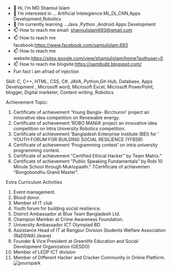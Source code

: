 - 👋 Hi, I’m MD Shamiul Islam 
- 👀 I’m interested in ... Artificial Intelegience ML,DL,CNN,Apps Development,Robotics
- 🌱 I’m currently learning ...Java ,Python ,Android Apps Development
- 📫 How to reach me email: shamiulislam693@gmail.com
- 📫 How to reach me facebook:https://www.facebook.com/samiulislam.693
- 📫 How to reach me website:https://sites.google.com/view/shamiulislam/home?authuser=0
- 📫 How to reach me blogsite:https://samibubt.blogspot.com/
-   Fun fact i am afriad of injection

Skill:
C, C++, HTML, CSS, C#, JAVA, Python,Git-Hub, Database, Apps Development , Microsoft word, Microsoft Excel,  Microsoft PowerPoint, blogger, Digital marketer, 
Content writing, Robotics

Achievement 
Topic: 
1. Certificate of achievement ‘Young Bangla- Bicchuron’ project an innovative idea 
competition on Renewable energy.
2. Certificate of achievement ‘ROBO MANIA’ project an innovative idea competition on 
Intra University Robotics competition.
3. Certificate of achievement ‘Bangladesh Enterprise Institute (BEI) for
’ YOUTH FORUM FOR BUILDING SOCIAL RESILIENCE (YFBSR)
4. Certificate of achievement ‘Programming contest’ on intra university programming 
contest.
5. Certificate of achievement "Certified Ethical Hacker” by Team Matrix."
6. Certificate of achievement "Public Speaking Fundamentals” by Robi 10 Minute School 
through Muktopaath."
7.Certificate of achievemen "Bongobondhu Grand Master".

Extra Curriculum Activities 
1. Event management.
2. Blood donor.
3. Member of IT club
4. Youth forum for building social resilience.
5. District Ambassador at Blue Team Bangladesh Ltd.
6. Champion Member at Crime Awareness Foundation.
7. University Ambassador ICT Olympiad BD
8. Assistance Head of IT at Rangpur Division Students Welfare Association (RaDSWA).(leave)
9. Founder & Vice President at Greenlife Education and Social Development Organization (GESDO) 
10. Member of LEDP ICT division
11. Member of Different Hacker and Cracker Community in Online Platform.
![pouropark](https://user-images.githubusercontent.com/77440860/189392055-32a8749e-61f4-4276-8acc-e3e8b6788294.jpg)

